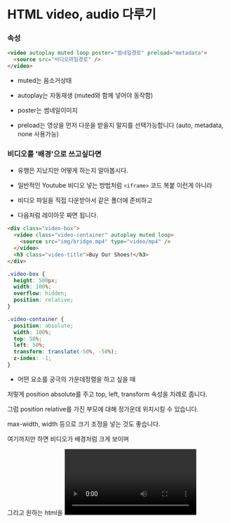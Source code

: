# HTML video, audio 다루기

### 속성

```html
<video autoplay muted loop poster="썸네일경로" preload="metadata">
  <source src="비디오파일경로" />
</video>
```

- muted는 음소거상태

- autoplay는 자동재생 (muted와 함께 넣어야 동작함)

- poster는 썸네일이미지

- preload는 영상을 먼저 다운을 받을지 말지를 선택가능합니다 (auto, metadata, none 사용가능)

### 비디오를 '배경'으로 쓰고싶다면

- 유행은 지났지만 어떻게 하는지 알아봅시다.

- 일반적인 Youtube 비디오 넣는 방법처럼 `<iframe>` 코드 복붙 이런게 아니라

- 비디오 파일을 직접 다운받아서 같은 폴더에 준비하고

- 다음처럼 레이아웃 짜면 됩니다.

```html
<div class="video-box">
  <video class="video-container" autoplay muted loop>
    <source src="img/bridge.mp4" type="video/mp4" />
  </video>
  <h3 class="video-title">Buy Our Shoes!</h3>
</div>
```

```css
.video-box {
  height: 500px;
  width: 100%;
  overflow: hidden;
  position: relative;
}

.video-container {
  position: absolute;
  width: 100%;
  top: 50%;
  left: 50%;
  transform: translate(-50%, -50%);
  z-index: -1;
}
```

- 어떤 요소를 궁극의 가운데정렬을 하고 싶을 때

저렇게 position absolute를 주고 top, left, transform 속성을 차례로 줍니다.

그럼 position relative를 가진 부모에 대해 정가운데 위치시킬 수 있습니다.

max-width, width 등으로 크기 조정을 넣는 것도 좋습니다.

여기까지만 하면 비디오가 배경처럼 크게 보이며

그리고 원하는 html을 <video> 하단에 적는 식으로 비디오 위에 글쓰고 그럴 수 있습니다.
